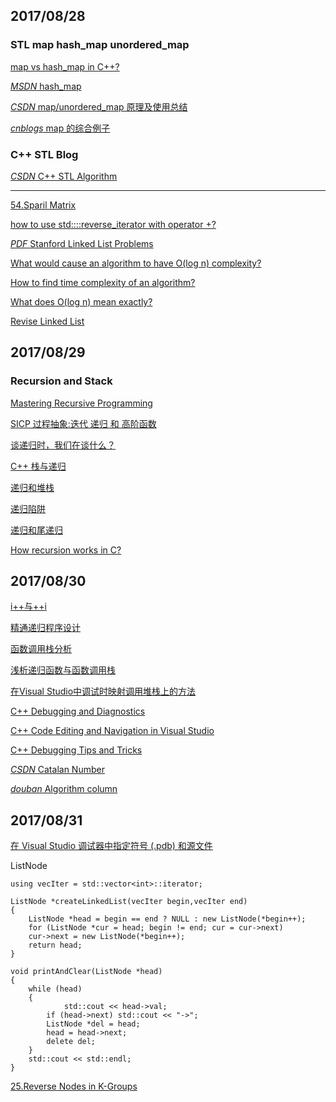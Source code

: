 ## 2017/08/28
### STL map hash_map unordered_map

[map vs hash_map in C++?](https://stackoverflow.com/questions/2189189/map-vs-hash-map-in-c)

[*MSDN* hash_map](https://msdn.microsoft.com/en-us/library/6x7w9f6z.aspx)

[*CSDN* map/unordered_map 原理及使用总结](http://blog.csdn.net/blues1021/article/details/45054159)

[*cnblogs* map 的综合例子](http://www.cnblogs.com/wuchanming/p/3730066.html)

### C++ STL Blog

[*CSDN* C++ STL Algorithm](http://blog.csdn.net/jerryjbiao/article/category/870957)

--------------------------
[54.Sparil Matrix](http://fisherlei.blogspot.sg/2013/01/leetcode-spiral-matrix.html)

[how to use std::<list>::reverse_iterator with operator +?](https://stackoverflow.com/questions/26312915/how-to-use-stdlistreverse-iterator-with-operator)

[*PDF* Stanford Linked List Problems](http://cslibrary.stanford.edu/105/LinkedListProblems.pdf)

[What would cause an algorithm to have O(log n) complexity?](https://stackoverflow.com/questions/9152890/what-would-cause-an-algorithm-to-have-olog-n-complexity)

[How to find time complexity of an algorithm?](https://stackoverflow.com/questions/11032015/how-to-find-time-complexity-of-an-algorithm)

[What does O(log n) mean exactly?](https://stackoverflow.com/questions/2307283/what-does-olog-n-mean-exactly)

[Revise Linked List](https://segmentfault.com/a/1190000002490878)

## 2017/08/29

### Recursion and Stack

[Mastering Recursive Programming](https://www.ibm.com/developerworks/linux/library/l-recurs/index.html)

[SICP 过程抽象:迭代 递归 和 高阶函数](http://dtysky.moe/article/Skill-2015_09_10_a)

[谈递归时，我们在谈什么？](https://zhuanlan.zhihu.com/p/24291978)

[C++ 栈与递归](http://blog.csdn.net/cheyuxuan/article/details/10600039)

[递归和堆栈](http://blog.csdn.net/feixiaoxing/article/details/6838773)

[递归陷阱](http://www.cnblogs.com/illuminator/archive/2013/04/01/2994320.html)

[递归和尾递归](http://blog.jobbole.com/80626/)

[How recursion works in C?](https://stackoverflow.com/questions/5631447/how-recursion-works-in-c)

## 2017/08/30

[i++与++i](https://www.zhihu.com/question/19811087)

[精通递归程序设计](https://www.ibm.com/developerworks/cn/linux/l-recurs.html)

[函数调用栈分析](http://blog.csdn.net/wangxiaolong_china/article/details/6844371)

[浅析递归函数与函数调用栈](http://www.leoox.com/?p=137)

[在Visual Studio中调试时映射调用堆栈上的方法](https://msdn.microsoft.com/zh-cn/library/dn194476.aspx)

[C++ Debugging and Diagnostics](https://blogs.msdn.microsoft.com/vcblog/2017/04/10/c-debugging-and-diagnostics/)

[C++ Code Editing and Navigation in Visual Studio](https://blogs.msdn.microsoft.com/vcblog/2017/04/20/c-code-editing-and-navigation-in-visual-studio/)

[C++ Debugging Tips and Tricks](https://channel9.msdn.com/Shows/Visual-Studio-Toolbox/C-Plus-Plus-Debugging-Tips-and-Tricks)

[*CSDN* Catalan Number](http://blog.csdn.net/hackbuteer1/article/details/7450250)

[*douban* Algorithm column](https://www.douban.com/doulist/229594/)

## 2017/08/31

[在 Visual Studio 调试器中指定符号 (.pdb) 和源文件](http://www.cnblogs.com/lidabo/p/3486134.html)

ListNode

```
using vecIter = std::vector<int>::iterator;

ListNode *createLinkedList(vecIter begin,vecIter end)
{
    ListNode *head = begin == end ? NULL : new ListNode(*begin++);
    for (ListNode *cur = head; begin != end; cur = cur->next)
	cur->next = new ListNode(*begin++);
    return head;
}

void printAndClear(ListNode *head)
{
    while (head)
	{
            std::cout << head->val;
	    if (head->next) std::cout << "->";
	    ListNode *del = head;
	    head = head->next;
	    delete del;
	}
	std::cout << std::endl;
}
```

[25.Reverse Nodes in K-Groups](http://www.jiuzhang.com/solution/reverse-nodes-in-k-group/)





